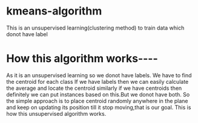 # kmeans-algorithm
This is an unsupervised learning(clustering method) to train data which donot have label
# How this algorithm works----
As it is an unsupervised learning so we donot have labels. We have to find the centroid for each class
If we have labels then we can easily calculate the average and locate the centroid similarly if we have 
centroids then definitely we can put instances based on this.But we donot have both.
So the simple approach is to place centroid randomly anywhere in the plane and keep on updating its position
till it stop moving,that is our goal.
This is how this unsupervised algorithm works.
